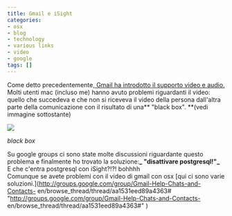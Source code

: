 ```yaml
---
title: Gmail e iSight
categories:
- osx
- blog
- technology
- various links
- video
- google
tags: []
---
```

Come detto precedentemente,[ Gmail ha introdotto il supporto video e
audio.](http://www.diegor.it/2008/11/12/gtalk-e-video/
"http://www.diegor.it/2008/11/12/gtalk-e-video/" ) Molti utenti mac (incluso
me) hanno avuto problemi riguardanti il video: quello che succedeva e che non
si riceveva il video della persona dall'altra parte della comunicazione con il
risultato di una** "black box". **(vedi immagine sottostante)

[![]({{site.url}}/images/isight.png)]({{site.url}}/images/isight.png)

_black box_

Su google groups ci sono state molte discussioni riguardante questo problema e
finalmente ho trovato la soluzione:**_ "disattivare postgresql!"_**  
E che c'entra postgresql con iSight?!?! bohhhh  
Comunque se avete problemi con il video di gmail con osx [qui ci sono varie
soluzioni.](http://groups.google.com/group/Gmail-Help-Chats-and-Contacts-
en/browse_thread/thread/aa1531eed89a4363#
"http://groups.google.com/group/Gmail-Help-Chats-and-Contacts-
en/browse_thread/thread/aa1531eed89a4363#" )  

[](http://www.diegor.it/2008/11/12/gtalk-e-video/
"http://www.diegor.it/2008/11/12/gtalk-e-video/" )

